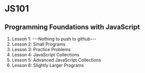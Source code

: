 # JS101
## Programming Foundations with JavaScript

1. 	Lesson 1: ---Nothing to push to github---
2. 	Lesson 2: Small Programs
3. 	Lesson 3: Practice Problems
4. 	Lesson 4: JavaScript Collections
5. 	Lesson 5: Advanced JavaScript Collections
6. 	Lesson 6: Slightly Larger Programs